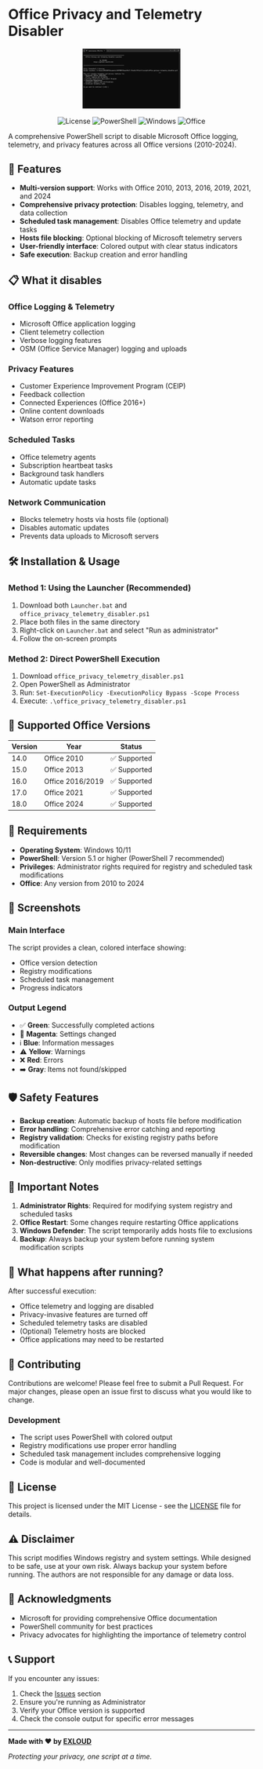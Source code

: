 # Office Privacy and Telemetry Disabler

<div align="center">
  <img src="assets/preview.gif" alt="Office Privacy and Telemetry Disabler Logo" width="200">
</div>

<div align="center">

![License](https://img.shields.io/badge/license-MIT-blue.svg)
![PowerShell](https://img.shields.io/badge/PowerShell-5.1%2B-blue.svg)
![Windows](https://img.shields.io/badge/Windows-10%2F11-blue.svg)
![Office](https://img.shields.io/badge/Office-2010--2024-orange.svg)

</div>

A comprehensive PowerShell script to disable Microsoft Office logging, telemetry, and privacy features across all Office versions (2010-2024).

## 🚀 Features

- **Multi-version support**: Works with Office 2010, 2013, 2016, 2019, 2021, and 2024
- **Comprehensive privacy protection**: Disables logging, telemetry, and data collection
- **Scheduled task management**: Disables Office telemetry and update tasks
- **Hosts file blocking**: Optional blocking of Microsoft telemetry servers
- **User-friendly interface**: Colored output with clear status indicators
- **Safe execution**: Backup creation and error handling

## 📋 What it disables

### Office Logging & Telemetry
- Microsoft Office application logging
- Client telemetry collection
- Verbose logging features
- OSM (Office Service Manager) logging and uploads

### Privacy Features
- Customer Experience Improvement Program (CEIP)
- Feedback collection
- Connected Experiences (Office 2016+)
- Online content downloads
- Watson error reporting

### Scheduled Tasks
- Office telemetry agents
- Subscription heartbeat tasks
- Background task handlers
- Automatic update tasks

### Network Communication
- Blocks telemetry hosts via hosts file (optional)
- Disables automatic updates
- Prevents data uploads to Microsoft servers

## 🛠️ Installation & Usage

### Method 1: Using the Launcher (Recommended)
1. Download both `Launcher.bat` and `office_privacy_telemetry_disabler.ps1`
2. Place both files in the same directory
3. Right-click on `Launcher.bat` and select "Run as administrator"
4. Follow the on-screen prompts

### Method 2: Direct PowerShell Execution
1. Download `office_privacy_telemetry_disabler.ps1`
2. Open PowerShell as Administrator
3. Run: `Set-ExecutionPolicy -ExecutionPolicy Bypass -Scope Process`
4. Execute: `.\office_privacy_telemetry_disabler.ps1`

## 🎯 Supported Office Versions

| Version | Year | Status |
|---------|------|--------|
| 14.0 | Office 2010 | ✅ Supported |
| 15.0 | Office 2013 | ✅ Supported |
| 16.0 | Office 2016/2019 | ✅ Supported |
| 17.0 | Office 2021 | ✅ Supported |
| 18.0 | Office 2024 | ✅ Supported |

## 🔧 Requirements

- **Operating System**: Windows 10/11
- **PowerShell**: Version 5.1 or higher (PowerShell 7 recommended)
- **Privileges**: Administrator rights required for registry and scheduled task modifications
- **Office**: Any version from 2010 to 2024

## 📸 Screenshots

### Main Interface
The script provides a clean, colored interface showing:
- Office version detection
- Registry modifications
- Scheduled task management
- Progress indicators

### Output Legend
- ✅ **Green**: Successfully completed actions
- 🔄 **Magenta**: Settings changed
- ℹ️ **Blue**: Information messages
- ⚠️ **Yellow**: Warnings
- ❌ **Red**: Errors
- ➡️ **Gray**: Items not found/skipped

## 🛡️ Safety Features

- **Backup creation**: Automatic backup of hosts file before modification
- **Error handling**: Comprehensive error catching and reporting
- **Registry validation**: Checks for existing registry paths before modification
- **Reversible changes**: Most changes can be reversed manually if needed
- **Non-destructive**: Only modifies privacy-related settings

## 🚨 Important Notes

1. **Administrator Rights**: Required for modifying system registry and scheduled tasks
2. **Office Restart**: Some changes require restarting Office applications
3. **Windows Defender**: The script temporarily adds hosts file to exclusions
4. **Backup**: Always backup your system before running system modification scripts

## 🔄 What happens after running?

After successful execution:
- Office telemetry and logging are disabled
- Privacy-invasive features are turned off
- Scheduled telemetry tasks are disabled
- (Optional) Telemetry hosts are blocked
- Office applications may need to be restarted

## 🤝 Contributing

Contributions are welcome! Please feel free to submit a Pull Request. For major changes, please open an issue first to discuss what you would like to change.

### Development
- The script uses PowerShell with colored output
- Registry modifications use proper error handling
- Scheduled task management includes comprehensive logging
- Code is modular and well-documented

## 📜 License

This project is licensed under the MIT License - see the [LICENSE](LICENSE) file for details.

## ⚠️ Disclaimer

This script modifies Windows registry and system settings. While designed to be safe, use at your own risk. Always backup your system before running. The authors are not responsible for any damage or data loss.

## 🙏 Acknowledgments

- Microsoft for providing comprehensive Office documentation
- PowerShell community for best practices
- Privacy advocates for highlighting the importance of telemetry control

## 📞 Support

If you encounter any issues:
1. Check the [Issues](../../issues) section
2. Ensure you're running as Administrator
3. Verify your Office version is supported
4. Check the console output for specific error messages

---

**Made with ❤️ by [EXLOUD](https://github.com/EXLOUD)**

*Protecting your privacy, one script at a time.*